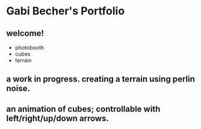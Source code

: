 # Gabi Becher's Portfolio
## welcome!

* photobooth
* cubes
* terrain

## a work in progress. creating a terrain using perlin noise.

<script src="processing.min.js"></script>
<canvas data-processing-sources="terrain/Sphere.pde terrian/terrain.pde"
    style="display:block; margin-left:auto; margin-right:auto;"></canvas>

## an animation of cubes; controllable with left/right/up/down arrows.

<script src="processing.min.js"></script>
<canvas data-processing-sources="ProjCube/Cube.pde ProjCube/ProjCube.pde"
    style="display:block; margin-left:auto; margin-right:auto;"></canvas>

